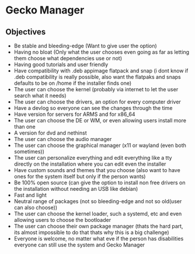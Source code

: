 # Gecko Manager

## Objectives

- Be stable and bleeding-edge (Want to give user the option)
- Having no bloat (Only what the user chooses even going as far as letting them choose what dependencies use or not)
- Having good tutorials and user friendly
- Have compatibility with .deb appimage flatpack and snap (i dont know if .deb compatibility is really possible, also want the flatpaks and snaps defaults to be on /home if the installer finds one)
- The user can choose the kernel (probably via internet to let the user search what it needs)
- The user can choose the drivers, an option for every computer driver
- Have a devlog so everyone can see the changes through the time
- Have version for servers for ARMS and for x86_64
- The user can choose the DE or WM, or even allowing users install more than one
- A version for dvd and nethinst
- The user can choose the audio manager
- The user can choose the graphical manager (x11 or wayland (even both sometimes))
- The user can personalize everything and edit everything like a tty directly on the installation where you can edit even the installer 
- Have custom sounds and themes that you choose (also want to have ones for the system itself but only if the person wants)
- Be 100% open source (can give the option to install non free drivers on the installation without needing an USB like debian)
- Fast and light
- Neutral range of packages (not so bleeding-edge and not so old(user can also choose))
- The user can choose the kernel loader, such a systemd, etc and even allowing users to choose the bootloader
- The user can choose their own package manager (thats the hard part, its almost impossible to do that thats why this is a big challenge)
- Everyone is welcome, no matter what eve if the person has disabilities everyone can still use the system and Gecko Manager

